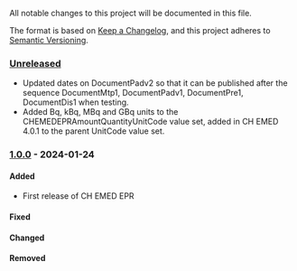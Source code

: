 All notable changes to this project will be documented in this file.

The format is based on [Keep a Changelog](https://keepachangelog.com/en/1.1.0/),
and this project adheres to [Semantic Versioning](https://semver.org/spec/v2.0.0.html).

### [Unreleased]

- Updated dates on DocumentPadv2 so that it can be published after the sequence DocumentMtp1, DocumentPadv1, DocumentPre1, DocumentDis1 when testing.
- Added Bq, kBq, MBq and GBq units to the CHEMEDEPRAmountQuantityUnitCode value set, added in CH EMED 4.0.1 to the parent UnitCode value set.

### [1.0.0] - 2024-01-24

#### Added

- First release of CH EMED EPR

#### Fixed

#### Changed

#### Removed

[unreleased]: https://github.com/CARA-ch/ch-emed-epr/compare/v1.0.0...HEAD
[1.0.0]: https://github.com/CARA-ch/ch-emed-epr/releases/tag/v1.0.0
